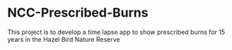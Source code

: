 # NCC-Prescribed-Burns
This project is to develop a time lapse app to show prescribed burns for 15 years in the Hazel Bird Nature Reserve
